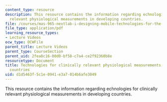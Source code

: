 ```yaml
---
content_type: resource
description: This resource contains the information regarding echnologies for clinically
  relevant physiological measurements in developing countries.
file: /courses/mas-965-nextlab-i-designing-mobile-technologies-for-the-next-billion-users-fall-2008/d1d5463f5c1e0941e3a7014b6afe3049_MITMAS_965F08_Lec14_sh.pdf
file_type: application/pdf
learning_resource_types:
- Lecture Videos
ocw_type: OCWFile
parent_title: Lecture Videos
parent_type: CourseSection
parent_uid: 2fea8c16-00d0-bf58-c7a4-ce2f92360b8e
resourcetype: Document
title: Technologies for clinically relevant physiological measurements in developing
  countries
uid: d1d5463f-5c1e-0941-e3a7-014b6afe3049
---
```

This resource contains the information regarding echnologies for clinically relevant physiological measurements in developing countries.

